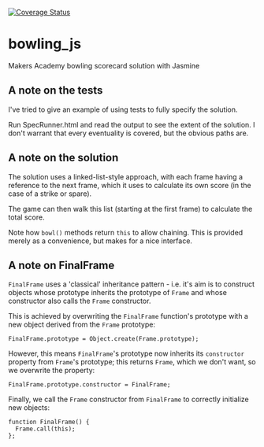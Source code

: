 [![Coverage Status](https://coveralls.io/repos/silvabox/bowling_js/badge.svg)](https://coveralls.io/r/silvabox/bowling_js)

# bowling_js
Makers Academy bowling scorecard solution with Jasmine

## A note on the tests
I've tried to give an example of using tests to fully specify the solution.

Run SpecRunner.html and read the output to see the extent of the solution.  I don't warrant that every eventuality is covered, but the obvious paths are.

## A note on the solution
The solution uses a linked-list-style approach, with each frame having a reference to the next frame, which it uses to calculate its own score (in the case of a strike or spare).

The game can then walk this list (starting at the first frame) to calculate the total score.

Note how `bowl()` methods return `this` to allow chaining.  This is provided merely as a convenience, but makes for a nice interface.

## A note on FinalFrame
`FinalFrame` uses a 'classical' inheritance pattern - i.e. it's aim is to construct objects whose prototype inherits the prototype of `Frame` and whose constructor also calls the `Frame` constructor.

This is achieved by overwriting the `FinalFrame` function's prototype with a new object derived from the `Frame` prototype:
```
FinalFrame.prototype = Object.create(Frame.prototype);
```
However, this means `FinalFrame`'s prototype now inherits its `constructor` property from `Frame`'s prototype; this returns `Frame`, which we don't want, so we overwrite the property:
```
FinalFrame.prototype.constructor = FinalFrame;
```

Finally, we call the `Frame` constructor from `FinalFrame` to correctly initialize new objects:
```
function FinalFrame() {
  Frame.call(this);
};
```
